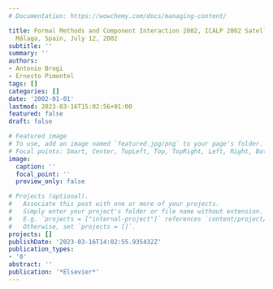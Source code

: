 ```yaml
---
# Documentation: https://wowchemy.com/docs/managing-content/

title: Formal Methods and Component Interaction 2002, ICALP 2002 Satellite Workshop,
  Málaga, Spain, July 12, 2002
subtitle: ''
summary: ''
authors:
- Antonio Brogi
- Ernesto Pimentel
tags: []
categories: []
date: '2002-01-01'
lastmod: 2023-03-16T15:02:56+01:00
featured: false
draft: false

# Featured image
# To use, add an image named `featured.jpg/png` to your page's folder.
# Focal points: Smart, Center, TopLeft, Top, TopRight, Left, Right, BottomLeft, Bottom, BottomRight.
image:
  caption: ''
  focal_point: ''
  preview_only: false

# Projects (optional).
#   Associate this post with one or more of your projects.
#   Simply enter your project's folder or file name without extension.
#   E.g. `projects = ["internal-project"]` references `content/project/deep-learning/index.md`.
#   Otherwise, set `projects = []`.
projects: []
publishDate: '2023-03-16T14:02:55.935432Z'
publication_types:
- '0'
abstract: ''
publication: '*Elsevier*'
---
```

